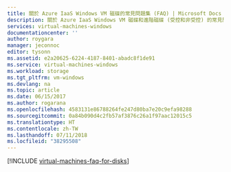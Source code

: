 ```yaml
---
title: 關於 Azure IaaS Windows VM 磁碟的常見問題集 (FAQ) | Microsoft Docs
description: 關於 Azure IaaS Windows VM 磁碟和進階磁碟 (受控和非受控) 的常見問題集
services: virtual-machines-windows
documentationcenter: ''
author: roygara
manager: jeconnoc
editor: tysonn
ms.assetid: e2a20625-6224-4187-8401-abadc8f1de91
ms.service: virtual-machines-windows
ms.workload: storage
ms.tgt_pltfrm: vm-windows
ms.devlang: na
ms.topic: article
ms.date: 06/15/2017
ms.author: rogarana
ms.openlocfilehash: 4583131e86788264fe247d80ba7e20c9efa98288
ms.sourcegitcommit: 0a84b090d4c2fb57af3876c26a1f97aac12015c5
ms.translationtype: HT
ms.contentlocale: zh-TW
ms.lasthandoff: 07/11/2018
ms.locfileid: "38295508"
---
```

[!INCLUDE [virtual-machines-faq-for-disks](../../../includes/virtual-machines-faq-for-disks.md)]
